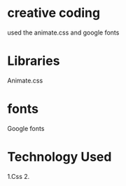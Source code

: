 # creative coding
used the animate.css and google fonts 
# Libraries
Animate.css
#  fonts
Google fonts
# Technology Used
1.Css
2.
